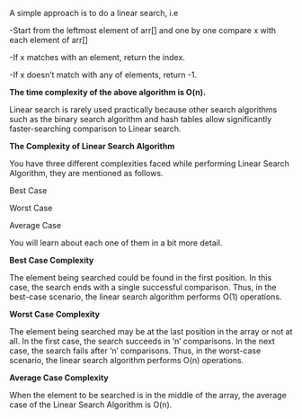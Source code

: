 
A simple approach is to do a linear search, i.e  

-Start from the leftmost element of arr[] and one by one compare x with each element of arr[]

-If x matches with an element, return the index.

-If x doesn’t match with any of elements, return -1.

**The time complexity of the above algorithm is O(n).**

Linear search is rarely used practically because other search algorithms such as the binary search algorithm and hash tables allow significantly faster-searching comparison to Linear search.


**The Complexity of Linear Search Algorithm**

You have three different complexities faced while performing Linear Search Algorithm, they are mentioned as follows.

Best Case

Worst Case

Average Case

You will learn about each one of them in a bit more detail.

**Best Case Complexity**

The element being searched could be found in the first position.
In this case, the search ends with a single successful comparison.
Thus, in the best-case scenario, the linear search algorithm performs O(1) operations.

**Worst Case Complexity**

The element being searched may be at the last position in the array or not at all.
In the first case, the search succeeds in ‘n’ comparisons.
In the next case, the search fails after ‘n’ comparisons.
Thus, in the worst-case scenario, the linear search algorithm performs O(n) operations.

**Average Case Complexity**

When the element to be searched is in the middle of the array, the average case of the Linear Search Algorithm is O(n).
